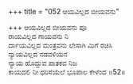 +++
title = "052 ಆಯವಿಲ್ಲದ ಬೀಯವನು"

+++
ಆಯವಿಲ್ಲದ ಬೀಯವನು ಪೂ  
ರಾಯವಿಲ್ಲದ ಗಾಯವನು ನಿ  
ರ್ದಾಯವಿಲ್ಲದ ಮಂತ್ರವನು ಲೇಸಾಗಿ ಮಿಗೆ ರಚಿಸಿ  
ನ್ಯಾಯವಿಲ್ಲದ ನಡವಳಿಯನ   
ನ್ಯಾಯ ಹೊದ್ದುವ ಪಾತಕವ ನಿಜ   
ಕಾಯದಲಿ ನೀ ಧರಿಸೆಯೆಲೆ ಭೂಪಾಲ ಕೇಳೆಂದ     ॥52॥